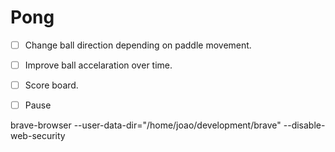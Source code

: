 # Pong 

- [ ] Change ball direction depending on paddle movement. 
- [ ] Improve ball accelaration over time. 
- [ ] Score board.
- [ ] Pause



brave-browser --user-data-dir="/home/joao/development/brave" --disable-web-security 